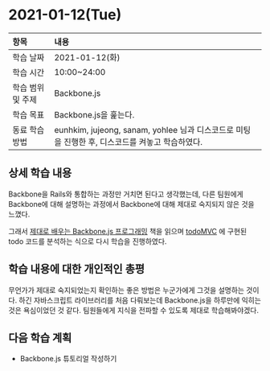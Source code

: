 # 2021-01-12\(Tue\)

| 항목 | 내용 |
| :--- | :--- |
| 학습 날짜 | 2021-01-12\(화\) |
| 학습 시간 | 10:00~24:00 |
| 학습 범위 및 주제 | Backbone.js |
| 학습 목표 | Backbone.js을 훑는다. |
| 동료 학습 방법 | eunhkim, jujeong, sanam, yohlee 님과 디스코드로 미팅을 진행한 후, 디스코드를 켜놓고 학습하였다. |

## 상세 학습 내용

Backbone을 Rails와 통합하는 과정만 거치면 된다고 생각했는데, 다른 팀원에게 Backbone에 대해 설명하는 과정에서 Backbone에 대해 제대로 숙지되지 않은 것을 느꼈다.

그래서 [제대로 배우는 Backbone.js 프로그래밍](http://www.yes24.com/Product/Goods/13364346) 책을 읽으며 [todoMVC](http://todomvc.com/examples/backbone/) 에 구현된 todo 코드를 분석하는 식으로 다시 학습을 진행하였다.

## 학습 내용에 대한 개인적인 총평

무언가가 제대로 숙지되었는지 확인하는 좋은 방법은 누군가에게 그것을 설명하는 것이다. 하긴 자바스크립트 라이브러리를 처음 다뤄보는데 Backbone.js을 하루만에 익히는 것은 욕심이었던 것 같다. 팀원들에게 지식을 전파할 수 있도록 제대로 학습해봐야겠다.

## 다음 학습 계획

* Backbone.js 튜토리얼 작성하기

